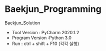# Baekjun_Programming
Baekjun_Solution

- Tool Version : PyCharm 2020.1.2
- Program Version :Python 3.0
- Run : ctrl + shift + F10 (각각 실행)
